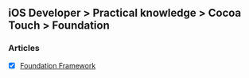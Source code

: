 ## iOS Developer > Practical knowledge > Cocoa Touch > Foundation

### Articles
- [X] [Foundation Framework](https://developer.apple.com/documentation/foundation)


